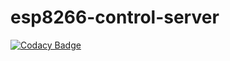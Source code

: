 # esp8266-control-server

[![Codacy Badge](https://api.codacy.com/project/badge/Grade/520536686d3d48adbcd59f4abc478399)](https://app.codacy.com/gh/junkdna/esp8266-control-server?utm_source=github.com&utm_medium=referral&utm_content=junkdna/esp8266-control-server&utm_campaign=Badge_Grade)
